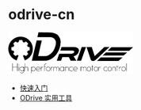 # odrive-cn

<img src="./docs/images/logo.png" width="50%">

- [快速入门](/docs/001_getting-started_cn.md)
- [ODrive 实用工具](/docs/002_odrive-tool_cn.md)